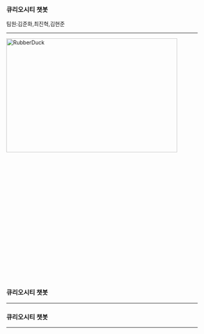 ### 큐리오시티 챗봇
팀원:김준화,최진혁,김현준
<hr/>
<img src="/path/to/img.jpg" width="450px" height="300px" title="px(픽셀) 크기 설정" alt="RubberDuck"></img><br/>
<img width="https://user-images.githubusercontent.com/88129662/132931899-6735bb9c-86fd-4680-a0d8-e4f1a59c53bf.jpeg

" height="333"></img>


### 큐리오시티 챗봇




<hr/>

### 큐리오시티 챗봇




<hr/>


